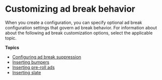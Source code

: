 # Customizing ad break behavior<a name="ad-rules"></a>

When you create a configuration, you can specify optional ad break configuration settings that govern ad break behavior\. For information about about the following ad break customization options, select the applicable topic\.

**Topics**
+ [Configuring ad break suppression](ad-suppression.md)
+ [Inserting bumpers](bumpers.md)
+ [Inserting pre\-roll ads](ad-behavior-preroll.md)
+ [Inserting slate](slate-management.md)